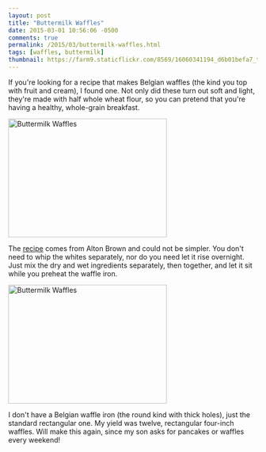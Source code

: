 ```yaml
---
layout: post
title: "Buttermilk Waffles"
date: 2015-03-01 10:56:06 -0500
comments: true
permalink: /2015/03/buttermilk-waffles.html
tags: [waffles, buttermilk]
thumbnail: https://farm9.staticflickr.com/8569/16060341194_d6b01befa7_t.jpg
---
```


If you're looking for a recipe that makes Belgian waffles (the kind
you top with fruit and cream), I found one. Not only did these turn
out soft and light, they're made with half whole wheat flour, so you
can pretend that you're having a healthy, whole-grain breakfast.

<a href="https://www.flickr.com/photos/gnuf/16495038888"
title="Buttermilk Waffles by Eric Fung, on Flickr"><img
src="https://farm9.staticflickr.com/8617/16495038888_2e80753107_n.jpg"
width="320" height="240" alt="Buttermilk Waffles"></a>

The
[recipe](http://www.foodnetwork.com/recipes/alton-brown/basic-waffle-recipe.html)
comes from Alton Brown and could not be simpler. You don't need to whip
the whites separately, nor do you need let it rise overnight. Just mix
the dry and wet ingredients separately, then together, and let it sit 
while you preheat the waffle iron.

<a href="https://www.flickr.com/photos/gnuf/16060341194"
title="Buttermilk Waffles by Eric Fung, on Flickr"><img
src="https://farm9.staticflickr.com/8569/16060341194_d6b01befa7_n.jpg"
width="320" height="240" alt="Buttermilk Waffles"></a>

I don't have a Belgian waffle iron (the round kind with thick holes),
just the standard rectangular one. My yield was twelve, rectangular
four-inch waffles. Will make this again, since my son asks for pancakes
or waffles every weekend!

